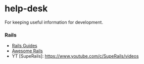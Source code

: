 # help-desk
For keeping useful information for development.




### Rails
- [Rails Guides](http://guides.rubyonrails.org/)
- [Awesome Rails](https://github.com/gramantin/awesome-rails)
- YT [SupeRails]: https://www.youtube.com/c/SupeRails/videos